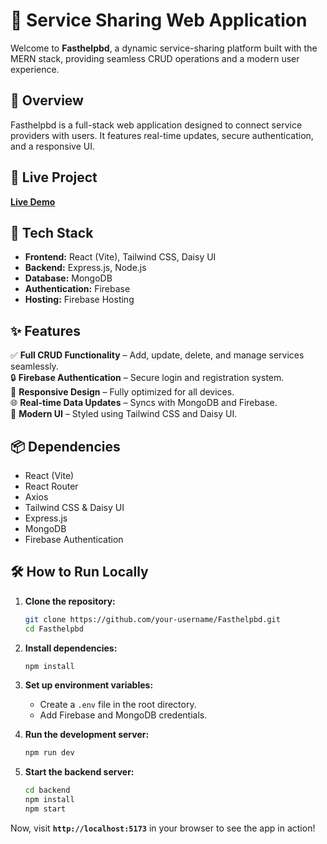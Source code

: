 # 🚀 Service Sharing Web Application  

Welcome to **Fasthelpbd**, a dynamic service-sharing platform built with the MERN stack, providing seamless CRUD operations and a modern user experience.  

## 📌 Overview  

Fasthelpbd is a full-stack web application designed to connect service providers with users. It features real-time updates, secure authentication, and a responsive UI.  

## 🔗 Live Project  

**[Live Demo](http://fasthelpbd-dhakacity.surge.sh/)**  

## 🔧 Tech Stack  

- **Frontend:** React (Vite), Tailwind CSS, Daisy UI  
- **Backend:** Express.js, Node.js  
- **Database:** MongoDB  
- **Authentication:** Firebase  
- **Hosting:** Firebase Hosting  

## ✨ Features  

✅ **Full CRUD Functionality** – Add, update, delete, and manage services seamlessly.  
🔒 **Firebase Authentication** – Secure login and registration system.  
📱 **Responsive Design** – Fully optimized for all devices.  
🌐 **Real-time Data Updates** – Syncs with MongoDB and Firebase.  
🎨 **Modern UI** – Styled using Tailwind CSS and Daisy UI.  

## 📦 Dependencies  

- React (Vite)  
- React Router  
- Axios  
- Tailwind CSS & Daisy UI  
- Express.js  
- MongoDB  
- Firebase Authentication  

## 🛠 How to Run Locally  

1. **Clone the repository:**  
   ```bash
   git clone https://github.com/your-username/Fasthelpbd.git
   cd Fasthelpbd
   ```  
2. **Install dependencies:**  
   ```bash
   npm install
   ```  
3. **Set up environment variables:**  
   - Create a `.env` file in the root directory.  
   - Add Firebase and MongoDB credentials.  

4. **Run the development server:**  
   ```bash
   npm run dev
   ```  
5. **Start the backend server:**  
   ```bash
   cd backend
   npm install
   npm start
   ```  

Now, visit **`http://localhost:5173`** in your browser to see the app in action!  

